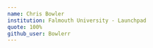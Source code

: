 ```yaml
---
name: Chris Bowler 
institution: Falmouth University - Launchpad
quote: 100%
github_user: Bowlerr
---
```

